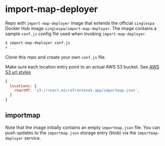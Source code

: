 # import-map-deployer

Repo with `import-map-deployer` image that extends the official `singlespa` Docker Hub image `singlespa/import-map-deployer`.
The image contains a sample `conf.js` config file used when invoking `import-map-deployer`.

```sh
$ import-map-deployer conf.js
# ...
```

Clone this repo and create your own `conf.js` file.

Make sure each location entry point to an actual AWS S3 bucket. See [AWS S3 url styles](http://www.wryway.com/blog/aws-s3-url-styles/)

```js
{
  locations: {
    reactMf: 's3://react.microfrontends.app/importmap.json',
  }
}
```  

## importmap

Note that the image initially contains an empty `importmap.json` file.
You can push updates to the `importmap.json` storage entry (blob) via the `importmap-deployer` service.
